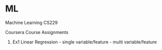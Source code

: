 ML
==

Machine Learning CS229

Coursera Course Assignments


1. Ex1 
      Linear Regression - single variable/feature
                        - multi variable/feature
